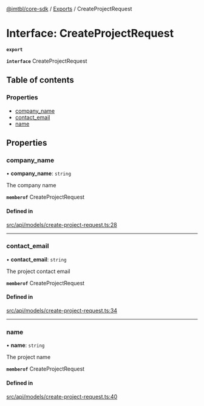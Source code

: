 [@imtbl/core-sdk](../README.md) / [Exports](../modules.md) / CreateProjectRequest

# Interface: CreateProjectRequest

**`export`** 

**`interface`** CreateProjectRequest

## Table of contents

### Properties

- [company\_name](CreateProjectRequest.md#company_name)
- [contact\_email](CreateProjectRequest.md#contact_email)
- [name](CreateProjectRequest.md#name)

## Properties

### company\_name

• **company\_name**: `string`

The company name

**`memberof`** CreateProjectRequest

#### Defined in

[src/api/models/create-project-request.ts:28](https://github.com/immutable/imx-core-sdk/blob/7204457/src/api/models/create-project-request.ts#L28)

___

### contact\_email

• **contact\_email**: `string`

The project contact email

**`memberof`** CreateProjectRequest

#### Defined in

[src/api/models/create-project-request.ts:34](https://github.com/immutable/imx-core-sdk/blob/7204457/src/api/models/create-project-request.ts#L34)

___

### name

• **name**: `string`

The project name

**`memberof`** CreateProjectRequest

#### Defined in

[src/api/models/create-project-request.ts:40](https://github.com/immutable/imx-core-sdk/blob/7204457/src/api/models/create-project-request.ts#L40)
